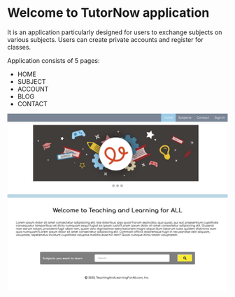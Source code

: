 # Welcome to TutorNow application

It is an application particularly designed for users to exchange subjects on various subjects. Users can create private accounts and register for classes. 

Application consists of 5 pages: 
+ HOME 
+ SUBJECT
+ ACCOUNT
+ BLOG
+ CONTACT 


![The home page features a navbar, image carousel slideshow and a search bar to filter subjects users are interested in](images/TutorNow1.jpg)
